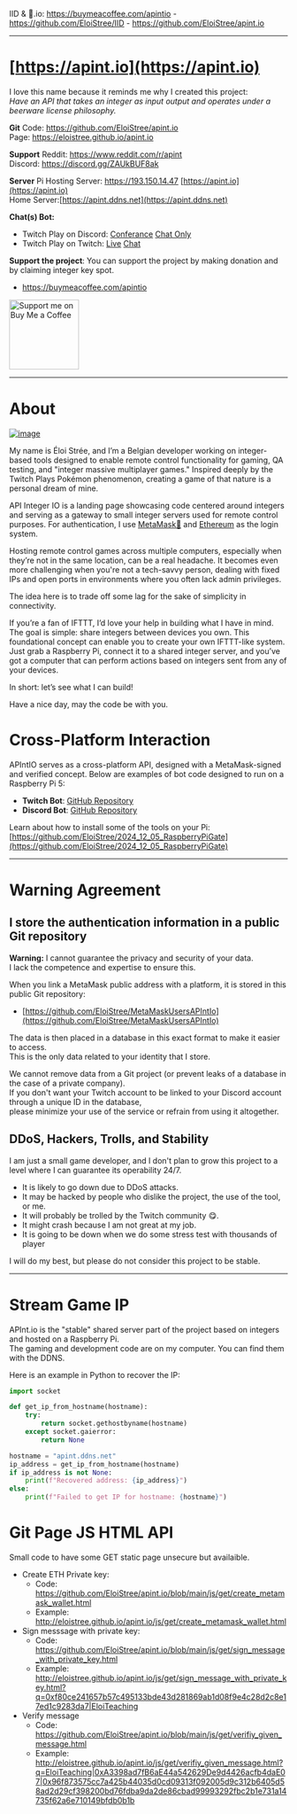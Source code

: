 IID & 🍺.io: https://buymeacoffee.com/apintio - https://github.com/EloiStree/IID - https://github.com/EloiStree/apint.io

--------------------------------------


# [https://apint.io](https://apint.io)


I love this name because it reminds me why I created this project:  
_Have an API that takes an integer as input output and operates under a beerware license philosophy._  



**Git**
Code: https://github.com/EloiStree/apint.io    
Page: https://eloistree.github.io/apint.io    

**Support**
Reddit: https://www.reddit.com/r/apint   
Discord: https://discord.gg/ZAUkBUF8ak  

**Server**
Pi Hosting Server: https://193.150.14.47 [https://apint.io](https://apint.io)  
Home Server:[https://apint.ddns.net](https://apint.ddns.net)  

**Chat(s) Bot:**
- Twitch Play on Discord: [Conferance](https://discord.gg/Tr8EvjpVCC) [Chat Only](https://discord.gg/YDYqKKwXAt)
- Twitch Play on Twitch: [Live](https://www.twitch.tv/eloiteaching) [Chat](https://www.twitch.tv/popout/eloiteaching/chat?popout=)

**Support the project**:
You can support the project by making donation and by claiming integer key spot.
- https://buymeacoffee.com/apintio

<a href="https://buymeacoffee.com/apintio" >
  <img style="width: 126px; height: auto;" src="https://github.com/user-attachments/assets/f3a59ae7-78fc-4c48-8985-773352c8b10c" alt="Support me on Buy Me a Coffee"/>
</a>


--------------------

# About 

[![image](https://github.com/user-attachments/assets/7ac2569a-7018-4d98-be9a-2f9eeffdfd9c)](https://github.com/EloiStree/License)  

My name is Éloi Strée, and I’m a Belgian developer working on integer-based tools designed to enable remote control functionality for gaming, QA testing, and "integer massive multiplayer games." Inspired deeply by the Twitch Plays Pokémon phenomenon, creating a game of that nature is a personal dream of mine.

API Integer IO is a landing page showcasing code centered around integers and serving as a gateway to small integer servers used for remote control purposes. For authentication, I use [MetaMask🦊](https://metamask.io) and [Ethereum](https://etherscan.io) as the login system.

Hosting remote control games across multiple computers, especially when they’re not in the same location, can be a real headache. It becomes even more challenging when you're not a tech-savvy person, dealing with fixed IPs and open ports in environments where you often lack admin privileges.

The idea here is to trade off some lag for the sake of simplicity in connectivity.

If you’re a fan of IFTTT, I’d love your help in building what I have in mind. The goal is simple: share integers between devices you own. This foundational concept can enable you to create your own IFTTT-like system. Just grab a Raspberry Pi, connect it to a shared integer server, and you’ve got a computer that can perform actions based on integers sent from any of your devices.

In short: let’s see what I can build!

Have a nice day, may the code be with you.

# Cross-Platform Interaction

APIntIO serves as a cross-platform API, designed with a MetaMask-signed and verified concept. 
Below are examples of bot code designed to run on a Raspberry Pi 5:
- **Twitch Bot**: [GitHub Repository](https://github.com/EloiStree/2024_12_11_HelloMegaMaskTwitchBot)  
- **Discord Bot**: [GitHub Repository](https://github.com/EloiStree/2024_12_07_HelloMegaMaskDiscordBot)

Learn about how to install some of the tools on your Pi:  
[https://github.com/EloiStree/2024_12_05_RaspberryPiGate](https://github.com/EloiStree/2024_12_05_RaspberryPiGate)

 -------------------------------

# Warning Agreement

## I store the authentication information in a public Git repository  

**Warning:** I cannot guarantee the privacy and security of your data.  
I lack the competence and expertise to ensure this.

When you link a MetaMask public address with a platform, it is stored in this public Git repository:  
- [https://github.com/EloiStree/MetaMaskUsersAPIntIo](https://github.com/EloiStree/MetaMaskUsersAPIntIo)  

The data is then placed in a database in this exact format to make it easier to access.  
This is the only data related to your identity that I store.

We cannot remove data from a Git project (or prevent leaks of a database in the case of a private company).  
If you don't want your Twitch account to be linked to your Discord account through a unique ID in the database,  
please minimize your use of the service or refrain from using it altogether.



## DDoS, Hackers, Trolls, and Stability  

I am just a small game developer, and I don't plan to grow this project to a level where I can guarantee its operability 24/7.  
- It is likely to go down due to DDoS attacks.  
- It may be hacked by people who dislike the project, the use of the tool, or me.  
- It will probably be trolled by the Twitch community 😋.  
- It might crash because I am not great at my job.  
- It is going to be down when we do some stress test with thousands of player

I will do my best, but please do not consider this project to be stable.  





--------------------------


# Stream Game IP

APInt.io is the "stable" shared server part of the project based on integers and hosted on a Raspberry Pi.   
The gaming and development code are on my computer. You can find them with the DDNS.  

Here is an example in Python to recover the IP:
```python
import socket

def get_ip_from_hostname(hostname):
    try:
        return socket.gethostbyname(hostname)
    except socket.gaierror:
        return None

hostname = "apint.ddns.net"
ip_address = get_ip_from_hostname(hostname)
if ip_address is not None:
    print(f"Recovered address: {ip_address}")
else:
    print(f"Failed to get IP for hostname: {hostname}")

```



# Git Page JS HTML API

Small code to have some GET static page unsecure but availaible.

- Create ETH Private key:
  - Code: https://github.com/EloiStree/apint.io/blob/main/js/get/create_metamask_wallet.html
  - Example: http://eloistree.github.io/apint.io/js/get/create_metamask_wallet.html 
- Sign messsage with private key:
  - Code: https://github.com/EloiStree/apint.io/blob/main/js/get/sign_message_with_private_key.html 
  - Example: http://eloistree.github.io/apint.io/js/get/sign_message_with_private_key.html?q=0xf80ce241657b57c495133bde43d281869ab1d08f9e4c28d2c8e17ed1c9283da7|EloiTeaching 
- Verify message
  - Code: https://github.com/EloiStree/apint.io/blob/main/js/get/verifiy_given_message.html 
  - Example: http://eloistree.github.io/apint.io/js/get/verifiy_given_message.html?q=EloiTeaching|0xA3398ad7fB6aE44a542629De9d4426acfb4daE07|0x96f873575cc7a425b44035d0cd09313f092005d9c312b6405d58ad2d29cf398200bd76fdba9da2de86cbad99993292fbc2b1e731a14735f62a6e710149bfdb0b1b 




